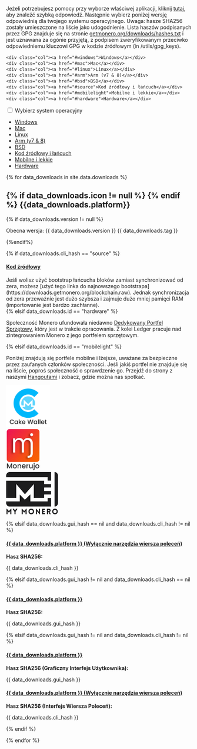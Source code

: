 <div class="downloads">

<div class="container description" markdown="1">

Jeżeli potrzebujesz pomocy przy wyborze właściwej aplikacji, kliknij [tutaj](https://www.reddit.com/r/Monero/comments/64b5lf/what_is_the_best_monero_wallet/), aby znaleźć szybką odpowiedź. Następnie wybierz poniżej wersję odpowiednią dla twojego systemu operacyjnego. Uwaga: hasze SHA256 zostały umieszczone na liście jako udogodnienie. Lista haszów podpisanych przez GPG znajduje się na stronie [getmonero.org/downloads/hashes.txt](https://getmonero.org/downloads/hashes.txt) i jest uznawana za ogónie przyjętą, z podpisem zweryfikowanym przeciwko odpowiedniemu kluczowi GPG w kodzie źródłowym (in /utils/gpg_keys).

</div>
<div class="container full downdropdown">
<div class="info-block download-nav row middle-xs between-xs" id="selections">
    
    <div class="col"><a href="#windows">Windows</a></div>
    <div class="col"><a href="#mac">Mac</a></div>
    <div class="col"><a href="#linux">Linux</a></div>
    <div class="col"><a href="#arm">Arm (v7 & 8)</a></div>
    <div class="col"><a href="#bsd">BSD</a></div>
    <div class="col"><a href="#source">Kod źródłowy i łańcuch</a></div>
    <div class="col"><a href="#mobilelight">Mobilne i lekkie</a></div>
    <div class="col"><a href="#hardware">Hardware</a></div>
    
</div>
</div>

<div class="container full">
  <div class="info-block row center-xs" id="pick-platform">
     <div class="mob dropdowndrop">
        <input id="check01" type="checkbox" name="menu"/>
        <label for="check01">Wybierz system operacyjny</label>
        <ul id="menu">
          <li><a href="#windows">Windows</a></li>
          <li><a href="#mac">Mac</a></li>
          <li><a href="#linux">Linux</a></li>
          <li><a href="#arm">Arm (v7 & 8)</a></li>
          <li><a href="#bsd">BSD</a></li>
          <li><a href="#source">Kod źródłowy i łańcuch</a></li>
          <li><a href="#mobilelight">Mobilne i lekkie</a></li>
          <li><a href="#hardware">Hardware</a></li>
        </ul>
      </div>
  </div>
</div>


<div class="download-platforms">

{% for data_downloads in site.data.downloads %}

<section class="container full" id="{{ data_downloads.id}}">
    <div class="info-block">
        <h2> 
            {% if data_downloads.icon != null %}
            <span class="{{data_downloads.icon}}"></span>  
            {% endif %}
            {{data_downloads.platform}}
        </h2>
            {% if data_downloads.version != null %}
        <p class="text-center">Obecna wersja: {{ data_downloads.version }} {{ data_downloads.tag }}</p>
            {%endif%}



{% if data_downloads.cli_hash == "source" %}
<div class="row">
<div class="col-md-8 col-md-offset-2 col-sm-12 col-xs-12">
<h4 id="{{ data_downloads.platform | slugify }}">
 <a href="{{ data_downloads.cli_url }}">Kod źródłowy</a>
</h4>
</div>
<div class="col-md-8 col-md-offset-2 col-sm-12 col-xs-12" markdown="1">
Jeśli wolisz użyć bootstrap łańcucha bloków zamiast synchronizować od zera, możesz [użyć tego linka do najnowszego bootstrapa](https://downloads.getmonero.org/blockchain.raw). Jednak synchronizacja od zera przeważnie jest dużo szybsza i zajmuje dużo mniej pamięci RAM (importowanie jest bardzo zachłanne).
</div>
</div>
{% elsif data_downloads.id == "hardware" %}
<div class="row">
<div class="col-md-8 col-md-offset-2 col-sm-12 col-xs-12">
<p>Społeczność Monero ufundowała niedawno <a href="https://forum.getmonero.org/9/work-in-progress/88149/dedicated-monero-hardware-wallet" target="_blank" rel="noreferrer, noopener">Dedykowany Portfel Sprzętowy</a>, który jest w trakcie opracowania. Z kolei Ledger pracuje nad <a href="https://github.com/LedgerHQ/blue-app-monero" target="_blank" rel="noreferrer, noopener"></a>zintegrowaniem Monero z jego portfelem sprzętowym.</p>
</div></div>

{% elsif data_downloads.id == "mobilelight" %}
<div class="row">
<div class="col-md-8 col-md-offset-2 col-sm-12 col-xs-12">
<p>Poniżej znajdują się portfele mobilne i lżejsze, uważane za bezpieczne przez zaufanych członków społeczności. Jeśli jakiś portfel nie znajduje się na liście, poproś społeczność o sprawdzenie go. Przejdź do strony z naszymi <a href="/community/hangouts/">Hangoutami</a> i zobacz, gdzie można nas spotkać.</p>
</div>
</div>
<div class="row center-xs">
  <div class="col-xs-6 col-sm-4">
    <a href="https://cakewallet.io"><img style="height: 115px;"  src="/img/cakewallet.png" alt="Cake Wallet Logo"></a>
  </div>
  <div class="col-xs-6 col-sm-4">
    <a href="https://monerujo.io"><img style="height: 115px;" src="/img/Monerujo-wallet.png" alt="Monerujo Logo"></a>
  </div>
  <div class="col-xs-12 col-sm-4">
    <a href="https://mymonero.com"><img src="/img/mymonero.png" alt="MyMonero Logo"></a>
  </div>
</div>


{% elsif data_downloads.gui_hash == nil and data_downloads.cli_hash != nil %}
<div class="row"><div class="col-md-8 col-md-offset-2 col-sm-12 col-xs-12"><h4 id="{{ data_downloads.platform | slugify }}">
 <a href="//downloads.getmonero.org/cli/{{ data_downloads.cli_url }}"> {{ data_downloads.platform }} (Wyłącznie narzędzia wiersza poleceń)</a>
 </h4></div></div>
 <div class="row"><div class="col-md-8 col-md-offset-2 col-sm-12 col-xs-12">
 <p><strong>Hasz SHA256:</strong></p> <p class="hash"> {{ data_downloads.cli_hash }}</p></div>
</div>
{% elsif data_downloads.gui_hash != nil and data_downloads.cli_hash == nil %}
<div class="row">

<h4 id="{{ data_downloads.platform | slugify }}">
 <a href="//downloads.getmonero.org/gui/{{ data_downloads.gui_url }}">{{ data_downloads.platform }}</a>
 </h4></div>
<div class="row">
<p><strong>Hasz SHA256:</strong></p> <p class="hash"> {{ data_downloads.gui_hash }}</p>
</div>
{% elsif data_downloads.gui_hash != nil and data_downloads.cli_hash != nil %}
<div class="row start-md">
<div class="col-md-6 col-sm-12" >

<h4 id="{{ data_downloads.platform | slugify }}">
 <a href="//downloads.getmonero.org/gui/{{ data_downloads.gui_url }}">{{ data_downloads.platform }}</a>
</h4>
<p><strong>Hasz SHA256 (Graficzny Interfejs Użytkownika):</strong></p> <p class="hash"> {{ data_downloads.gui_hash }}</p>

</div>

<div class="col-md-6 col-sm-12">
<h4>
 <a href="//downloads.getmonero.org/cli/{{ data_downloads.cli_url }}">{{ data_downloads.platform }} (Wyłącznie narzędzia wiersza poleceń)</a>
</h4>
<p><strong>Hasz SHA256 (Interfejs Wiersza Poleceń):</strong></p> <p class="hash"> {{ data_downloads.cli_hash }}</p>
</div>
</div>
{% endif %}
    </div>
</section>

{% endfor %}

</div>
<a href="#" class="arrow-up"><i></i></a>

</div>



